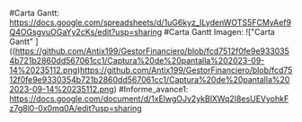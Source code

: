 #Carta Gantt:
https://docs.google.com/spreadsheets/d/1uG6kyz_ILydenWOTS5FCMyAef9Q4OGsgvuOGaYy2cKs/edit?usp=sharing
#Carta Gantt Imagen:
<span>![</span><span>"Carta Gantt" </span><span>]</span><span>(</span><span>(https://github.com/Antix199/GestorFinanciero/blob/fcd7512f0fe9e9330354b721b2860dd567061cc1/Captura%20de%20pantalla%202023-09-14%20235112.png)https://github.com/Antix199/GestorFinanciero/blob/fcd7512f0fe9e9330354b721b2860dd567061cc1/Captura%20de%20pantalla%202023-09-14%20235112.png</span><span>)</span>
#Informe_avance1:
https://docs.google.com/document/d/1xElwgOJv2ykBlXWq2I8esUEVyohkFz7g8l0-0x0mq0A/edit?usp=sharing
